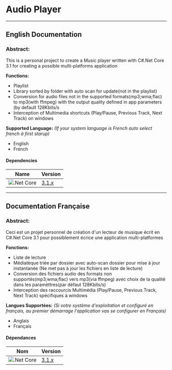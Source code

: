 # Audio Player

---
## English Documentation

### Abstract:
This is a personal project to create a Music player written with C#.Net Core 3.1 for creating a possible multi-platforms application

**Functions:**
* Playlist
* Library sorted by folder with auto scan for update(not in the playlist)
* Conversion for audio files not in the supported formats(mp3;wma;flac) to mp3(with ffmpeg) with the output quality defined in app parameters (by default 128Kbits/s
* Interception of Multimedia shortcuts (Play/Pause, Previous Track, Next Track) on windows

**Supported Language:** *(If your system language is French auto select french à first starup)*
* English
* French

#### Dependencies
|Name|Version|
|---|---|
|![.Net Core](https://github.com/LordKBX/C-.Net-Core-Media-Player/blob/master/Captures/NET-Core-Logo.png?raw=true)|[3.1.x](https://dotnet.microsoft.com/download/dotnet-core/thank-you/runtime-desktop-3.1.3-windows-x64-installer)|
---
## Documentation Française

### Abstract:
Ceci est un projet personnel de création d'un lecteur de musique écrit en C#.Net Core 3.1 pour possiblement écrice une application multi-platformes

**Fonctions:**
* Liste de lecture
* Médiatèque triée par dossier avec auto-scan dossier pour mise à jour instantanée (Ne met pas à jour les fichiers en liste de lecture)
* Conversion des fichiers audio des formats non supportés(mp3;wma;flac) vers mp3(via ffmpeg) avec choix de la qualité dans les paramèttres(par défaut 128Kbits/s)
* Interception des raccourcis Multimédia (Play/Pause, Previous Track, Next Track) spécifiques à windows

**Langues Supportées:** *(Si votre système d'exploitation et configuré en français, au premier démarrage l'application vas se configurer en Français)*
* Anglais
* Français

#### Dépendances
|Nom|Version|
|---|---|
|![.Net Core](https://github.com/LordKBX/C-.Net-Core-Media-Player/blob/master/Captures/NET-Core-Logo.png?raw=true)|[3.1.x](https://dotnet.microsoft.com/download/dotnet-core/thank-you/runtime-desktop-3.1.3-windows-x64-installer)|
